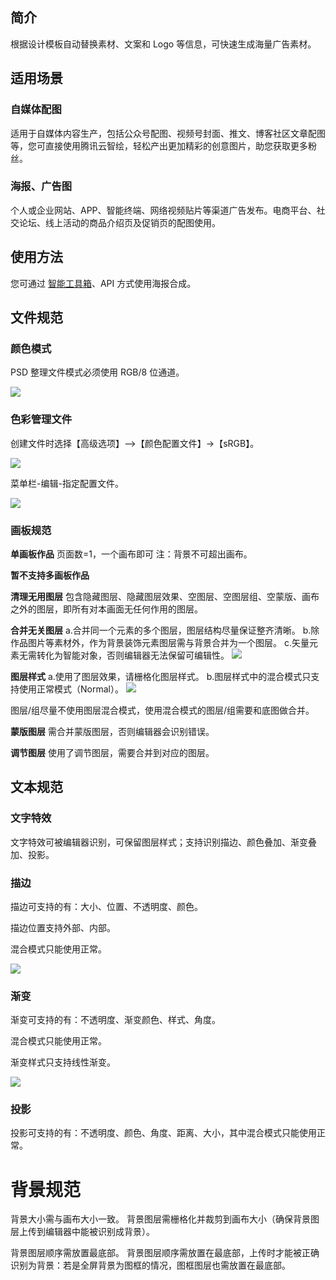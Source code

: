 ## 简介

根据设计模板自动替换素材、文案和 Logo 等信息，可快速生成海量广告素材。


## 适用场景

### 自媒体配图
适用于自媒体内容生产，包括公众号配图、视频号封面、推文、博客社区文章配图等，您可直接使用腾讯云智绘，轻松产出更加精彩的创意图片，助您获取更多粉丝。

### 海报、广告图
个人或企业网站、APP、智能终端、网络视频贴片等渠道广告发布。电商平台、社交论坛、线上活动的商品介绍页及促销页的配图使用。


## 使用方法

您可通过 [智能工具箱](https://cloud.tencent.com/document/product/460/80340)、API 方式使用海报合成。



## 文件规范

### 颜色模式
PSD 整理文件模式必须使用 RGB/8 位通道。

![](https://qcloudimg.tencent-cloud.cn/raw/3c1a718c419e708940718ee56a0f0f28.png)

### 色彩管理文件
创建文件时选择【高级选项】-->【颜色配置文件】→【sRGB】。

![](https://qcloudimg.tencent-cloud.cn/raw/ec1b7e4ca173b964bbe76a2ff3f2ca3f.png)

菜单栏-编辑-指定配置文件。

![](https://qcloudimg.tencent-cloud.cn/raw/9fe01edf3c685c118ff5a401472f1ea1.png)

### 画板规范
**单画板作品**
页面数=1，一个画布即可 注：背景不可超出画布。

**暂不支持多画板作品**

**清理无用图层**
包含隐藏图层、隐藏图层效果、空图层、空图层组、空蒙版、画布之外的图层，即所有对本画面无任何作用的图层。

**合并无关图层**
a.合并同一个元素的多个图层，图层结构尽量保证整齐清晰。
b.除作品图片等素材外，作为背景装饰元素图层需与背景合并为一个图层。
c.矢量元素无需转化为智能对象，否则编辑器无法保留可编辑性。
![](https://qcloudimg.tencent-cloud.cn/raw/f64c6a74debc1b3a0b6c486de9d83b1d.png)

**图层样式**
a.使用了图层效果，请栅格化图层样式。
b.图层样式中的混合模式只支持使用正常模式（Normal）。
![](https://qcloudimg.tencent-cloud.cn/raw/e0bfd793c129acf8f3b0e95b290819ad.png)

图层/组尽量不使用图层混合模式，使用混合模式的图层/组需要和底图做合并。


**蒙版图层**
需合并蒙版图层，否则编辑器会识别错误。


**调节图层**
使用了调节图层，需要合并到对应的图层。



## 文本规范

### 文字特效
文字特效可被编辑器识别，可保留图层样式；支持识别描边、颜色叠加、渐变叠加、投影。

### 描边

描边可支持的有：大小、位置、不透明度、颜色。

描边位置支持外部、内部。

混合模式只能使用正常。

![](https://qcloudimg.tencent-cloud.cn/raw/645e9dcf52f2d2abfbe3875ee4fd322b.png)


### 渐变

渐变可支持的有：不透明度、渐变颜色、样式、角度。

混合模式只能使用正常。

渐变样式只支持线性渐变。

![](https://qcloudimg.tencent-cloud.cn/raw/49849b28fbe8ebed9243969d6863c675.png)

### 投影

投影可支持的有：不透明度、颜色、角度、距离、大小，其中混合模式只能使用正常。



# 背景规范
背景大小需与画布大小一致。
背景图层需栅格化并裁剪到画布大小（确保背景图层上传到编辑器中能被识别成背景）。

背景图层顺序需放置最底部。
背景图层顺序需放置在最底部，上传时才能被正确识别为背景：若是全屏背景为图框的情况，图框图层也需放置在最底部。

